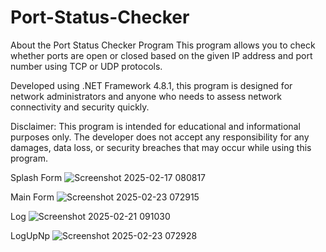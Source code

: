 # Port-Status-Checker

About the Port Status Checker Program
This program allows you to check whether ports are open or closed based on the given IP address and port number using TCP or UDP protocols.

Developed using .NET Framework 4.8.1, this program is designed for network administrators and anyone who needs to assess network connectivity and security quickly.

Disclaimer:
This program is intended for educational and informational purposes only. The developer does not accept any responsibility for any damages, data loss, or security breaches that may occur while using this program.

Splash Form ![Screenshot 2025-02-17 080817](https://github.com/user-attachments/assets/a5012078-1b30-4999-813a-7df52513fd27)

Main Form ![Screenshot 2025-02-23 072915](https://github.com/user-attachments/assets/ae3b3966-964f-47fa-ae0f-966581b6fd9f)

Log ![Screenshot 2025-02-21 091030](https://github.com/user-attachments/assets/ea83d953-119f-4ea1-8321-3dbbc8c015f5)

LogUpNp ![Screenshot 2025-02-23 072928](https://github.com/user-attachments/assets/818cc7a0-bc6b-4b2b-a0a0-d9ac90d2808d)


